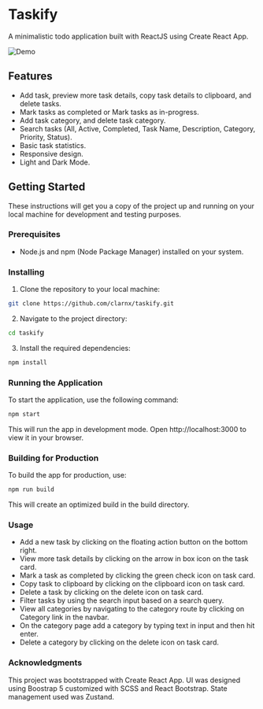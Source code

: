 # Taskify

A minimalistic todo application built with ReactJS using Create React App.

![Demo](demo.gif)

## Features

- Add task, preview more task details, copy task details to clipboard, and delete tasks.
- Mark tasks as completed or Mark tasks as in-progress.
- Add task category, and delete task category.
- Search tasks (All, Active, Completed, Task Name, Description, Category, Priority, Status).
- Basic task statistics.
- Responsive design.
- Light and Dark Mode.

## Getting Started

These instructions will get you a copy of the project up and running on your local machine for development and testing purposes.

### Prerequisites

- Node.js and npm (Node Package Manager) installed on your system.

### Installing

1. Clone the repository to your local machine:

```bash
git clone https://github.com/clarnx/taskify.git
```

2. Navigate to the project directory:

```bash
cd taskify
```

3. Install the required dependencies:

```bash
npm install
```

### Running the Application

To start the application, use the following command:

```bash
npm start
```

This will run the app in development mode.
Open http://localhost:3000 to view it in your browser.

### Building for Production

To build the app for production, use:

```bash
npm run build
```

This will create an optimized build in the build directory.

### Usage

- Add a new task by clicking on the floating action button on the bottom right.
- View more task details by clicking on the arrow in box icon on the task card.
- Mark a task as completed by clicking the green check icon on task card.
- Copy task to clipboard by clicking on the clipboard icon on task card.
- Delete a task by clicking on the delete icon on task card.
- Filter tasks by using the search input based on a search query.
- View all categories by navigating to the category route by clicking on Category link in the navbar.
- On the category page add a category by typing text in input and then hit enter.
- Delete a category by clicking on the delete icon on task card.

### Acknowledgments

This project was bootstrapped with Create React App.
UI was designed using Boostrap 5 customized with SCSS and React Bootstrap.
State management used was Zustand.
